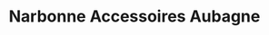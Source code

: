 ---
title: "Narbonne Accessoires  Aubagne"
url: /aubagne/narbonne-accessoires-aubagne/
shop: shop
---